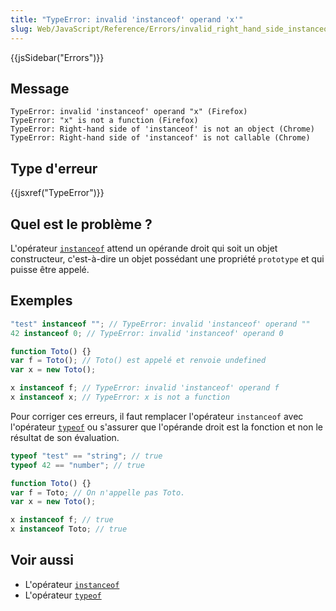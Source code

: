 ```yaml
---
title: "TypeError: invalid 'instanceof' operand 'x'"
slug: Web/JavaScript/Reference/Errors/invalid_right_hand_side_instanceof_operand
---
```


{{jsSidebar("Errors")}}

## Message

```
TypeError: invalid 'instanceof' operand "x" (Firefox)
TypeError: "x" is not a function (Firefox)
TypeError: Right-hand side of 'instanceof' is not an object (Chrome)
TypeError: Right-hand side of 'instanceof' is not callable (Chrome)
```

## Type d'erreur

{{jsxref("TypeError")}}

## Quel est le problème ?

L'opérateur [`instanceof`](/fr/docs/Web/JavaScript/Reference/Operators/instanceof) attend un opérande droit qui soit un objet constructeur, c'est-à-dire un objet possédant une propriété `prototype` et qui puisse être appelé.

## Exemples

```js example-bad
"test" instanceof ""; // TypeError: invalid 'instanceof' operand ""
42 instanceof 0; // TypeError: invalid 'instanceof' operand 0

function Toto() {}
var f = Toto(); // Toto() est appelé et renvoie undefined
var x = new Toto();

x instanceof f; // TypeError: invalid 'instanceof' operand f
x instanceof x; // TypeError: x is not a function
```

Pour corriger ces erreurs, il faut remplacer l'opérateur `instanceof` avec l'opérateur [`typeof`](/fr/docs/Web/JavaScript/Reference/Operators/typeof) ou s'assurer que l'opérande droit est la fonction et non le résultat de son évaluation.

```js example-good
typeof "test" == "string"; // true
typeof 42 == "number"; // true

function Toto() {}
var f = Toto; // On n'appelle pas Toto.
var x = new Toto();

x instanceof f; // true
x instanceof Toto; // true
```

## Voir aussi

- L'opérateur [`instanceof`](/fr/docs/Web/JavaScript/Reference/Operators/instanceof)
- L'opérateur [`typeof`](/fr/docs/Web/JavaScript/Reference/Operators/typeof)
